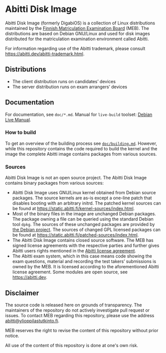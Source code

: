 Abitti Disk Image
================================
Abitti Disk Image (formerly DigabiOS) is a collection of Linux distributions maintained by the [Finnish Matriculation Examination Board](http://www.ylioppilastutkinto.fi/) (MEB). The distributions are based on Debian GNU/Linux and used for disk images distributed for the matriculation examination environment called Abitti.

For information regarding use of the Abitti trademark, please consult https://abitti.dev/abitti-trademark.html.


## Distributions

 * The client distribution runs on candidates’ devices
 * The server distribution runs on exam arrangers’ devices


## Documentation
For documentation, see `doc/*.md`. Manual for `live-build` toolset: 
[Debian Live Manual](https://live-team.pages.debian.net/live-manual/).


### How to build
To get an overview of the building process see [`doc/building.md`](doc/building.md). However, while this repository contains the code required to build the kernel and the image the complete Abitti image contains packages from various sources.


### Sources
Abitti Disk Image is not an open source project. The Abitti Disk Image contains binary packages from various sources:

* Abitti Disk Image uses GNU/Linux kernel obtained from Debian source packages. The source kernels are as-is except a one-line patch that disables booting with an arbitrary initrd. The patched kernel sources can be found at https://static.abitti.fi/kernel-sources/index.html.
* Most of the binary files in the image are unchanged Debian packages. The package owning a file can be queried using the standard Debian tool `dpkg`. The sources of these unchanged packages are provided by [the Debian project](https://www.debian.org/distrib/packages). The sources of changed GPL licensed packages can be found at https://static.abitti.fi/patched-sources/index.html.
* The Abitti Disk Image contains closed source software. The MEB has signed license agreements with the respective parties and further gives Abitti users rights mentioned in the [Abitti license agreement](https://www.abitti.fi/kayttoehdot/).
* The Abitti exam system, which in this case means code showing the exam questions, material and recording the test takers’ submissions is owned by the MEB. It is licensed according to the aforementioned Abitti license agreement. Some modules are open source, see https://abitti.dev.

## Disclaimer
The source code is released here on grounds of transparency. The maintainers of the repository do not actively investigate pull request or issues. To contact MEB regarding this repository, please use the address abitti@ylioppilastutkinto.fi.

MEB reserves the right to revise the content of this repository without prior notice.

All use of the content of this repository is done at one's own risk.

